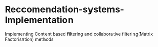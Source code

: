 # Reccomendation-systems-Implementation
Implementing Content based filtering and collaborative filtering(Matrix Factorisation) methods
